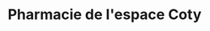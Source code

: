 ---
title: "Pharmacie de l'espace Coty"
url: /le-havre/pharmacie-de-lespace-coty/
shop: chimiste
---